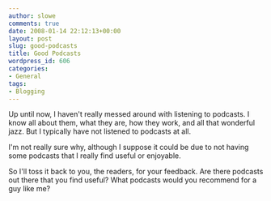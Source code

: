 ```yaml
---
author: slowe
comments: true
date: 2008-01-14 22:12:13+00:00
layout: post
slug: good-podcasts
title: Good Podcasts
wordpress_id: 606
categories:
- General
tags:
- Blogging
---
```


Up until now, I haven't really messed around with listening to podcasts. I know all about them, what they are, how they work, and all that wonderful jazz. But I typically have not listened to podcasts at all.

I'm not really sure why, although I suppose it could be due to not having some podcasts that I really find useful or enjoyable.

So I'll toss it back to you, the readers, for your feedback. Are there podcasts out there that you find useful? What podcasts would you recommend for a guy like me?
